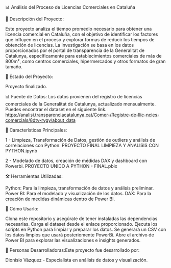 📊 Análisis del Proceso de Licencias Comerciales en Cataluña

📁 Descripción del Proyecto:

Este proyecto analiza el tiempo promedio necesario para obtener una licencia comercial en Cataluña, con el objetivo de identificar los factores que influyen en el proceso y explorar formas de reducir los tiempos de obtención de licencias. La investigación se basa en los datos proporcionados por el portal de transparencia de la Generalitat de Catalunya, específicamente para establecimientos comerciales de más de 800m², como centros comerciales, hipermercados y otros formatos de gran tamaño.

📌 Estado del Proyecto:

Proyecto finalizado.

📊 Fuente de Datos:
Los datos provienen del registro de licencias comerciales de la Generalitat de Catalunya, actualizado mensualmente. Puedes encontrar el dataset en el siguiente link.
https://analisi.transparenciacatalunya.cat/Comer-/Registre-de-llic-ncies-comercials/8dtv-rvgy/about_data 

🔑 Características Principales:

1 - Limpieza, Transformación de Datos, gestión de outliers y análisis de correlaciones con Python: 
PROYECTO FINAL LIMPIEZA Y ANALISIS CON PYTHON.ipynb 

2 - Modelado de datos, creación de médidas DAX y dashboard  con Powerbi.
PROYECTO  UNIDO A PYTHON - FINAL.pbix


🛠  Herramientas Utilizadas:

Python: Para la limpieza, transformación de datos y análisis preliminar.
Power BI: Para el modelado y visualización de los datos.
DAX: Para la creación de medidas dinámicas dentro de Power BI.



🚀 Cómo Usarlo:

Clona este repositorio y asegúrate de tener instaladas las dependencias necesarias.
Carga el dataset desde el enlace proporcionado.
Ejecuta los scripts en Python para limpiar y preparar los datos. Se generará un CSV con los datos limpios que usará posteriomente PowerBi.
Abre el archivo de Power BI para explorar las visualizaciones e insights generados.



👥 Personas Desarrolladoras:Este proyecto fue desarrollado por:

Dionisio Vázquez - Especialista en análisis de datos y visualización.




